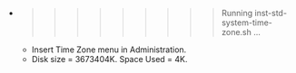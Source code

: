 * >>>>>>>>> Running inst-std-system-time-zone.sh ...
  * Insert Time Zone menu in Administration.
  * Disk size = 3673404K. Space Used = 4K.
